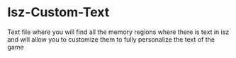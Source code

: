 # Isz-Custom-Text
Text file where you will find all the memory regions where there is text in isz and will allow you to customize them to fully personalize the text of the game

